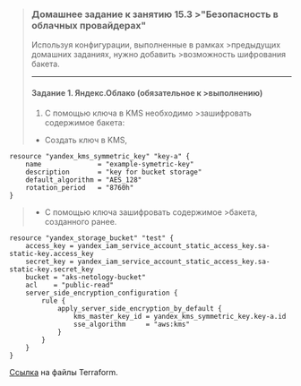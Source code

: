 >### Домашнее задание к занятию 15.3 >"Безопасность в облачных провайдерах"
>Используя конфигурации, выполненные в рамках >предыдущих домашних заданиях, нужно добавить >возможность шифрования бакета.
>
>---
>#### Задание 1. Яндекс.Облако (обязательное к >выполнению)
>1. С помощью ключа в KMS необходимо >зашифровать содержимое бакета:
>- Создать ключ в KMS,

```
resource "yandex_kms_symmetric_key" "key-a" {
    name              = "example-symetric-key"
    description       = "key for bucket storage"
    default_algorithm = "AES_128"
    rotation_period   = "8760h"
}
```
>- С помощью ключа зашифровать содержимое >бакета, созданного ранее.

```
resource "yandex_storage_bucket" "test" {
    access_key = yandex_iam_service_account_static_access_key.sa-static-key.access_key
    secret_key = yandex_iam_service_account_static_access_key.sa-static-key.secret_key
    bucket = "aks-netology-bucket"
    acl    = "public-read"
    server_side_encryption_configuration {
        rule {
            apply_server_side_encryption_by_default {
                kms_master_key_id = yandex_kms_symmetric_key.key-a.id
                sse_algorithm     = "aws:kms"
            }
        }
    }
}
```

[Ссылка](https://github.com/alex-k-7/devops-netology/tree/main/terraform/hw-15) на файлы Terraform. 



